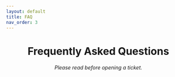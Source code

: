 ```yaml
---
layout: default
title: FAQ
nav_order: 3
---
```


<h1 align="center">Frequently Asked Questions</h1>
<h6 align="center">Please read before opening a ticket.</h6>

